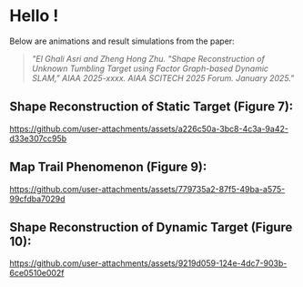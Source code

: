 # Hello !

Below are animations and result simulations from the paper:

>*"El Ghali Asri and Zheng Hong Zhu. "Shape Reconstruction of Unknown Tumbling Target using Factor Graph-based Dynamic SLAM," AIAA 2025-xxxx. AIAA SCITECH 2025 Forum. January 2025."*

## **Shape Reconstruction of Static Target (Figure 7):**

https://github.com/user-attachments/assets/a226c50a-3bc8-4c3a-9a42-d33e307cc95b

## **Map Trail Phenomenon (Figure 9):**

https://github.com/user-attachments/assets/779735a2-87f5-49ba-a575-99cfdba7029d

## **Shape Reconstruction of Dynamic Target (Figure 10):**

https://github.com/user-attachments/assets/9219d059-124e-4dc7-903b-6ce0510e002f

